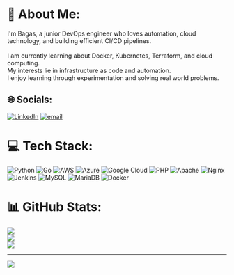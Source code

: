 # 💫 About Me:
I'm Bagas, a junior DevOps engineer who loves automation, cloud technology, and building efficient CI/CD pipelines.<br><br>I am currently learning about Docker, Kubernetes, Terraform, and cloud computing.<br>My interests lie in infrastructure as code and automation.<br>I enjoy learning through experimentation and solving real world problems.


## 🌐 Socials:
[![LinkedIn](https://img.shields.io/badge/LinkedIn-%230077B5.svg?logo=linkedin&logoColor=white)](https://linkedin.com/in/bagas-alfattah-r-162975320/) [![email](https://img.shields.io/badge/Email-D14836?logo=gmail&logoColor=white)](mailto:bagasfattah435@gmail.com) 

# 💻 Tech Stack:
![Python](https://img.shields.io/badge/python-3670A0?style=flat-square&logo=python&logoColor=ffdd54) ![Go](https://img.shields.io/badge/go-%2300ADD8.svg?style=flat-square&logo=go&logoColor=white) ![AWS](https://img.shields.io/badge/AWS-%23FF9900.svg?style=flat-square&logo=amazon-aws&logoColor=white) ![Azure](https://img.shields.io/badge/azure-%230072C6.svg?style=flat-square&logo=microsoftazure&logoColor=white) ![Google Cloud](https://img.shields.io/badge/GoogleCloud-%234285F4.svg?style=flat-square&logo=google-cloud&logoColor=white) ![PHP](https://img.shields.io/badge/php-%23777BB4.svg?style=flat-square&logo=php&logoColor=white) ![Apache](https://img.shields.io/badge/apache-%23D42029.svg?style=flat-square&logo=apache&logoColor=white) ![Nginx](https://img.shields.io/badge/nginx-%23009639.svg?style=flat-square&logo=nginx&logoColor=white) ![Jenkins](https://img.shields.io/badge/jenkins-%232C5263.svg?style=flat-square&logo=jenkins&logoColor=white) ![MySQL](https://img.shields.io/badge/mysql-4479A1.svg?style=flat-square&logo=mysql&logoColor=white) ![MariaDB](https://img.shields.io/badge/MariaDB-003545?style=flat-square&logo=mariadb&logoColor=white) ![Docker](https://img.shields.io/badge/docker-%230db7ed.svg?style=flat-square&logo=docker&logoColor=white)
# 📊 GitHub Stats:
![](https://github-readme-stats.vercel.app/api?username=shigarakift&theme=react&hide_border=true&include_all_commits=false&count_private=false)<br/>
![](https://nirzak-streak-stats.vercel.app/?user=shigarakift&theme=react&hide_border=true)<br/>
![](https://github-readme-stats.vercel.app/api/top-langs/?username=shigarakift&theme=react&hide_border=true&include_all_commits=false&count_private=false&layout=compact)

---
[![](https://visitcount.itsvg.in/api?id=shigarakift&icon=0&color=0)](https://visitcount.itsvg.in)

<!-- Proudly created with GPRM ( https://gprm.itsvg.in ) -->
